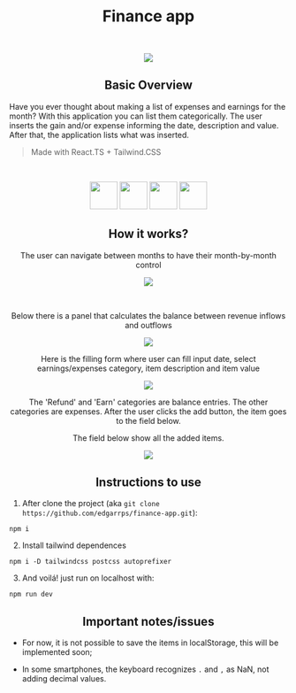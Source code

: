 <h1 align="center">Finance app</h1>
<br/>
<p align="center">
<img src="https://user-images.githubusercontent.com/68236516/225429045-b8257b9d-6b9f-44d6-a331-e1d64a07692c.png">
</p>

<h2 align="center">Basic Overview</h2>
<p>
Have you ever thought about making a list of expenses and earnings for the month? With this application you can list them categorically. The user inserts the gain and/or expense informing the date, description and value. After that, the application lists what was inserted.
</p>

> Made with React.TS + Tailwind.CSS 
<br/>

<p align="center">
<img src="https://upload.wikimedia.org/wikipedia/commons/a/a7/React-icon.svg" width="50" height="50">
<img src="https://upload.wikimedia.org/wikipedia/commons/thumb/4/4c/Typescript_logo_2020.svg/64px-Typescript_logo_2020.svg.png" width="50" height="50">
<img src="https://upload.wikimedia.org/wikipedia/commons/d/d5/Tailwind_CSS_Logo.svg" width="50" height="50">
<img src="https://upload.wikimedia.org/wikipedia/commons/f/f1/Vitejs-logo.svg" width="50" height="50">
</p>

<h2 align="center">How it works?</h2>

<p align="center">
The user can navigate between months to have their month-by-month control
<p align="center">
<img  src="https://user-images.githubusercontent.com/68236516/225436007-fa32c730-bba9-46fb-9c58-fc58ab51e6a0.png">
</p>
<br/>
<p align="center">
Below there is a panel that calculates the balance between revenue inflows and outflows</p>
<p align="center">
<img src="https://user-images.githubusercontent.com/68236516/225438447-e4cf2867-2743-4aec-b3e6-caa449b018fa.png">
</p>
<p align="center">
Here is the filling form where user can fill input date, select earnings/expenses category, item description and item value
</p>
<p align="center">
<img src="https://user-images.githubusercontent.com/68236516/225444364-eab34316-0bac-4145-8aad-fc8365ecf468.png">
</p>
<p align="center">
The 'Refund' and 'Earn' categories are balance entries. The other categories are expenses. After the user clicks the add button, the item goes to the field below.
</p>
<p align="center">
The field below show all the added items.
</p>
<p align="center">
<img src="https://user-images.githubusercontent.com/68236516/225448433-dd90274a-7d3b-4364-9953-d5f894f0ff5c.png">
</p>

<h2 align="center">Instructions to use</h2>

1. After clone the project (aka `git clone https://github.com/edgarrps/finance-app.git`):
```
npm i
```
2. Install tailwind dependences

```
npm i -D tailwindcss postcss autoprefixer
```

3. And voilá! just run on localhost with:

```
npm run dev
```

<h2 align="center">Important notes/issues</h2>

* For now, it is not possible to save the items in localStorage, this will be implemented soon;

* In some smartphones, the keyboard recognizes `.` and `,` as NaN, not adding decimal values.


